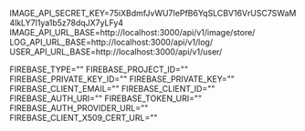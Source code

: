 IMAGE_API_SECRET_KEY=75iXBdmfJvWU7IePfB6YqSLCBV16VrUSC7SWaM4lkLY7l1ya1b5z78dqJX7yLFy4
IMAGE_API_URL_BASE=http://localhost:3000/api/v1/image/store/
LOG_API_URL_BASE=http://localhost:3000/api/v1/log/
USER_API_URL_BASE=http://localhost:3000/api/v1/user/

FIREBASE_TYPE=""
FIREBASE_PROJECT_ID=""
FIREBASE_PRIVATE_KEY_ID=""
FIREBASE_PRIVATE_KEY=""  
FIREBASE_CLIENT_EMAIL=""
FIREBASE_CLIENT_ID=""
FIREBASE_AUTH_URI=""
FIREBASE_TOKEN_URI=""
FIREBASE_AUTH_PROVIDER_URL=""
FIREBASE_CLIENT_X509_CERT_URL=""